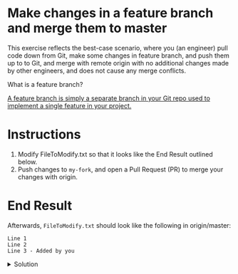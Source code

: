 # Make changes in a feature branch and merge them to master

This exercise reflects the best-case scenario, where you (an engineer) pull code down from Git, make some changes in feature branch, and push them up to to Git, and merge with remote origin with no additional changes made by other engineers, and does not cause any merge conflicts. 

What is a feature branch?

[A feature branch is simply a separate branch in your Git repo used to implement a single feature in your project.](https://bocoup.com/blog/git-workflow-walkthrough-feature-branches)

# Instructions
1. Modify FileToModify.txt so that it looks like the End Result outlined below. 
1. Push changes to `my-fork`, and open a Pull Request (PR) to merge your changes with origin. 

# End Result
Afterwards, `FileToModify.txt` should look like the following in origin/master:
```
Line 1 
Line 2
Line 3 - Added by you
```

<details>
  <summary>Solution</summary>
  
1. Create a new branch on your local repo for this exercise
    ```console
    $ git checkout -b scenario1
    ```
1. Add a new line to FileToModify.txt on your machine, save file.
1. Stage and commit your changes 
    ```console 
    $ git stage -A
    $ git commit -m "your message"
    ```
1. Push your changes from your current branch `scenario1` to the remote `my-fork`
    ```console
    $ git push -u my-fork scenario1
    ```
1. Open a Pull Request to merge changes from `my-fork` to `master-your-name` branch in origin. 
</details>